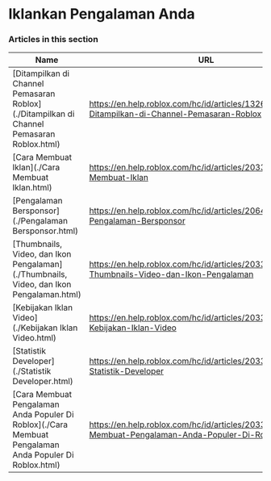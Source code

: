 # Iklankan Pengalaman Anda  
### Articles in this section
Name|URL
-|-
[Ditampilkan di Channel Pemasaran Roblox](./Ditampilkan di Channel Pemasaran Roblox.html) |https://en.help.roblox.com/hc/id/articles/13265567553812-Ditampilkan-di-Channel-Pemasaran-Roblox
[Cara Membuat Iklan](./Cara Membuat Iklan.html) |https://en.help.roblox.com/hc/id/articles/203313840-Cara-Membuat-Iklan
[Pengalaman Bersponsor](./Pengalaman Bersponsor.html) |https://en.help.roblox.com/hc/id/articles/206455923-Pengalaman-Bersponsor
[Thumbnails, Video, dan Ikon Pengalaman](./Thumbnails, Video, dan Ikon Pengalaman.html) |https://en.help.roblox.com/hc/id/articles/203314060-Thumbnails-Video-dan-Ikon-Pengalaman
[Kebijakan Iklan Video](./Kebijakan Iklan Video.html) |https://en.help.roblox.com/hc/id/articles/203312520-Kebijakan-Iklan-Video
[Statistik Developer](./Statistik Developer.html) |https://en.help.roblox.com/hc/id/articles/203314110-Statistik-Developer
[Cara Membuat Pengalaman Anda Populer Di Roblox](./Cara Membuat Pengalaman Anda Populer Di Roblox.html) |https://en.help.roblox.com/hc/id/articles/203313420-Cara-Membuat-Pengalaman-Anda-Populer-Di-Roblox